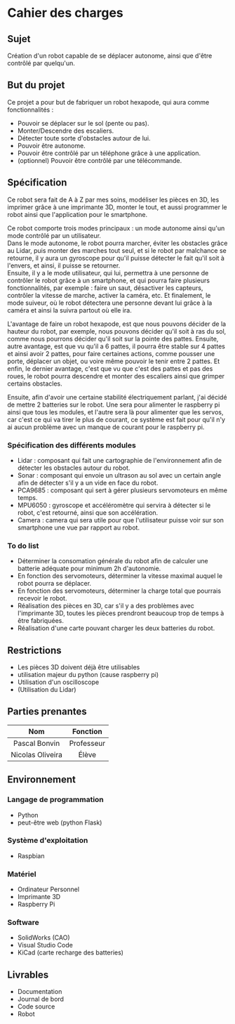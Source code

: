 # Cahier des charges

## Sujet
Création d'un robot capable de se déplacer autonome, ainsi que d'être contrôlé par quelqu'un.

## But du projet
Ce projet a pour but de fabriquer un robot hexapode, qui aura comme fonctionnalités :

* Pouvoir se déplacer sur le sol (pente ou pas).
* Monter/Descendre des escaliers.
* Détecter toute sorte d'obstacles autour de lui.
* Pouvoir être autonome.
* Pouvoir être contrôlé par un téléphone grâce à une application.
* (optionnel) Pouvoir être contrôlé par une télécommande.
## Spécification

Ce robot sera fait de A à Z par mes soins, modéliser les pièces en 3D, les imprimer grâce à une imprimante 3D, monter le tout, et aussi programmer le robot ainsi que l'application pour le smartphone.<br/>

Ce robot comporte trois modes principaux : un mode autonome ainsi qu'un mode contrôlé par un utilisateur.<br/>
Dans le mode autonome, le robot pourra marcher, éviter les obstacles grâce au Lidar, puis monter des marches tout seul, et si le robot par malchance se retourne, il y aura un gyroscope pour qu'il puisse détecter le fait qu'il soit à l'envers, et ainsi, il puisse se retourner.<br/>
Ensuite, il y a le mode utilisateur, qui lui, permettra à une personne de contrôler le robot grâce à un smartphone,
et qui pourra faire plusieurs fonctionnalités, par exemple : faire un saut, désactiver les capteurs, contrôler la vitesse de marche, activer la caméra, etc.
Et finalement, le mode suiveur, où le robot détectera une personne devant lui grâce à la caméra et ainsi la suivra partout où elle ira.

L'avantage de faire un robot hexapode, est que nous pouvons décider de la hauteur du robot, par exemple, nous pouvons décider qu'il soit à ras du sol, comme nous pourrons décider qu'il soit sur la pointe des pattes. Ensuite, autre avantage, est que vu qu'il a 6 pattes, il pourra être stable sur 4 pattes et ainsi avoir 2 pattes, pour faire certaines actions, comme pousser une porte, déplacer un objet, ou voire même pouvoir le tenir entre 2 pattes. Et enfin, le dernier avantage, c'est que vu que c'est des pattes et pas des roues, le robot pourra descendre et monter des escaliers ainsi que grimper certains obstacles.

Ensuite, afin d'avoir une certaine stabilité électriquement parlant, j'ai décidé de mettre 2 batteries sur le robot. Une sera pour alimenter le raspberry pi ainsi que tous les modules, et l'autre sera là pour alimenter que les servos, car c'est ce qui va tirer le plus de courant, ce système est fait pour qu'il n'y ai aucun problème avec un manque de courant pour le raspberry pi.


### Spécification des différents modules
* Lidar : composant qui fait une cartographie de l'environnement afin de détecter les obstacles autour du robot.
* Sonar : composant qui envoie un ultrason au sol avec un certain angle afin de détecter s'il y a un vide en face du robot.
* PCA9685 : composant qui sert à gérer plusieurs servomoteurs en même temps.
* MPU6050 : gyroscope et accéléromètre qui servira à détecter si le robot, c'est retourné, ainsi que son accélération.
* Camera : camera qui sera utile pour que l'utilisateur puisse voir sur son smartphone une vue par rapport au robot.

### To do list
* Déterminer la consomation générale du robot afin de calculer une batterie adéquate pour minimum 2h d'autonomie.
* En fonction des servomoteurs, déterminer la vitesse maximal auquel le robot pourra se déplacer.
* En fonction des servomoteurs, déterminer la charge total que pourrais recevoir le robot.
* Réalisation des pièces en 3D, car s'il y a des problèmes avec l'imprimante 3D, toutes les pièces prendront beaucoup trop de temps à être fabriquées.
* Réalisation d'une carte pouvant charger les deux batteries du robot.


## Restrictions
* Les pièces 3D doivent déjà être utilisables
* utilisation majeur du python (cause raspberry pi)
* Utilisation d'un oscilloscope
* (Utilisation du Lidar)

## Parties prenantes

| Nom|Fonction |
|:-:|:-:|
| Pascal Bonvin | Professeur |
| Nicolas Oliveira | Élève |

## Environnement
### Langage de programmation
* Python
* peut-être web (python Flask)
### Système d'exploitation
* Raspbian
### Matériel
* Ordinateur Personnel
* Imprimante 3D
* Raspberry Pi
### Software
* SolidWorks (CAO)
* Visual Studio Code
* KiCad (carte recharge des batteries)

## Livrables
* Documentation
* Journal de bord
* Code source
* Robot